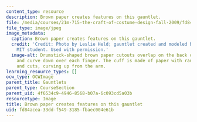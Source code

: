```yaml
---
content_type: resource
description: Brown paper creates features on this gauntlet.
file: /media/courses/21m-715-the-craft-of-costume-design-fall-2009/fd84acea33ddf5493185fbaec004e61b_IMG_0592.jpg
file_type: image/jpeg
image_metadata:
  caption: Brown paper creates features on this gauntlet.
  credit: 'Credit: Photo by Leslie Held; gauntlet created and modeled by an anonymous
    MIT student. Used with permission.'
  image-alt: Drumstick-shaped brown paper cutouts overlap on the back of the hand
    and curve down over each finger. The cuff is made of paper with random tapers
    and cuts, curving up from the arm.
learning_resource_types: []
ocw_type: OCWImage
parent_title: Gauntlets
parent_type: CourseSection
parent_uid: 4f6534c9-4946-8568-b07a-6c093cd5a03b
resourcetype: Image
title: Brown paper creates features on this gauntlet
uid: fd84acea-33dd-f549-3185-fbaec004e61b
---
```

